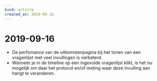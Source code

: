 ```yaml
---
kind: article
created_at: 2019-09-16
---
```


# 2019-09-16

* De perfomance van de uitkomstenpagina bij het tonen van een vragenlijst met veel invullingen is verbeterd.
* Wanneer je in de timeline op een ingevulde vragenlijst klikt, is het nu mogelijk om daar het protocol en/of meting waar deze invulling aan hangt te veranderen.